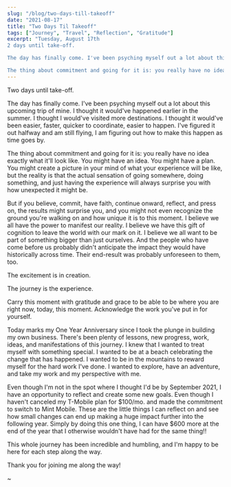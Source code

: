 ```yaml
---
slug: "/blog/two-days-till-takeoff"
date: "2021-08-17"
title: "Two Days Til Takeoff"
tags: ["Journey", "Travel", "Reflection", "Gratitude"]
excerpt: "Tuesday, August 17th
2 days until take-off. 

The day has finally come. I've been psyching myself out a lot about this upcoming trip of mine. I thought it would've happened earlier in the summer. I thought I would've visited more destinations. I thought it would've been easier, faster, quicker to coordinate, easier to happen. I've figured it out halfway and am still flying, I am figuring out how to make this happen as time goes by. 

The thing about commitment and going for it is: you really have no idea exactly what it'll look like. "
---
```


Two days until take-off. 

The day has finally come. I've been psyching myself out a lot about this upcoming trip of mine. I thought it would've happened earlier in the summer. I thought I would've visited more destinations. I thought it would've been easier, faster, quicker to coordinate, easier to happen. I've figured it out halfway and am still flying, I am figuring out how to make this happen as time goes by. 

The thing about commitment and going for it is: you really have no idea exactly what it'll look like. You might have an idea. You might have a plan. You might create a picture in your mind of what your experience will be like, but the reality is that the actual sensation of going somewhere, doing something, and just having the experience will always surprise you with how unexpected it might be. 

But if you believe, commit, have faith, continue onward, reflect, and press on, the results might surprise you, and you might not even recognize the ground you're walking on and how unique it is to this moment. I believe we all have the power to manifest our reality. I believe we have this gift of cognition to leave the world with our mark on it. I believe we all want to be part of something bigger than just ourselves. And the people who have come before us probably didn't anticipate the impact they would have historically across time. Their end-result was probably unforeseen to them, too. 

The excitement is in creation. 

The journey is the experience. 

Carry this moment with gratitude and grace to be able to be where you are right now, today, this moment. Acknowledge the work you've put in for yourself. 

Today marks my One Year Anniversary since I took the plunge in building my own business. There's been plenty of lessons, new progress, work, ideas, and manifestations of this journey. I knew that I wanted to treat myself with something special. I wanted to be at a beach celebrating the change that has happened. I wanted to be in the mountains to reward myself for the hard work I've done. I wanted to explore, have an adventure, and take my work and my perspective with me. 

Even though I'm not in the spot where I thought I'd be by September 2021, I have an opportunity to reflect and create some new goals. Even though I haven't canceled my T-Mobile plan for $100/mo. and made the commitment to switch to Mint Mobile. These are the little things I can reflect on and see how small changes can end up making a huge impact further into the following year. Simply by doing this one thing, I can have $600 more at the end of the year that I otherwise wouldn't have had for the same thing!! 

This whole journey has been incredible and humbling, and I'm happy to be here for each step along the way. 

Thank you for joining me along the way!

~